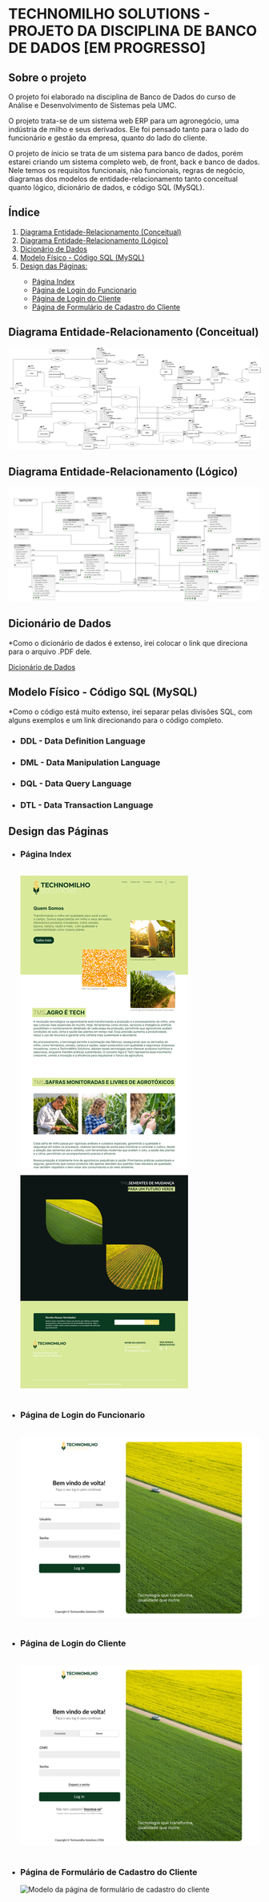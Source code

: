 <h1>TECHNOMILHO SOLUTIONS - PROJETO DA DISCIPLINA DE BANCO DE DADOS [EM PROGRESSO]</h1>

<h2>Sobre o projeto</h2>
<p>O projeto foi elaborado na disciplina de Banco de Dados do curso de Análise e Desenvolvimento de Sistemas pela UMC.</p>
<p>O projeto trata-se de um sistema web ERP para um agronegócio, uma indústria de milho e seus derivados. Ele foi pensado tanto para o lado do funcionário e gestão da empresa, quanto do lado do cliente.</p>
<p>O projeto de ínicio se trata de um sistema para banco de dados, porém estarei criando um sistema completo web, de front, back e banco de dados. Nele temos os requisitos funcionais, não funcionais, regras de negócio, diagramas dos modelos de entidade-relacionamento tanto conceitual quanto lógico, dicionário de dados, e código SQL (MySQL).</p>

<h2>Índice</h2>
<ol>
  <li><a href="#Conceitual">Diagrama Entidade-Relacionamento (Conceitual)</a></li>
  <li><a href="#Logico">Diagrama Entidade-Relacionamento (Lógico)</a></li>
  <li><a href="#Dicionario">Dicionário de Dados</a></li>
  <li><a href="#Fisico">Modelo Físico - Código SQL (MySQL)</a></li>
  <li><a href="#Design">Design das Páginas:</a></li>
    <ul>
      <li><a href="#Index">Página Index</a></li>
      <li><a href="#LoginFunc">Página de Login do Funcionario</a></li>
      <li><a href="#LoginCliente">Página de Login do Cliente</a></li>
      <li><a href="#FormularioCliente">Página de Formulário de Cadastro do Cliente</a></li>
    </ul>
</ol>

<h2>Diagrama Entidade-Relacionamento (Conceitual)</h2>
<a name="Conceitual"></a>
<img src="https://github.com/Jrbastos18/Technomilho_Solutions/blob/main/img/ModeloConceitual07.png" alt="DER - Diagrama de Entidade-Relacionamento Conceitual">

<h2>Diagrama Entidade-Relacionamento (Lógico)</h2>
<a name="Logico"></a>
<img src="https://github.com/Jrbastos18/Technomilho_Solutions/blob/main/img/ModeloLogico03.png" alt="DER - Diagrama de Entidade-Relacionamento Lógico">

<h2>Dicionário de Dados</h2>
<a name="Dicionario"></a>
<p>*Como o dicionário de dados é extenso, irei colocar o link que direciona para o arquivo .PDF dele.</p>
<a href="https://github.com/Jrbastos18/Technomilho_Solutions/blob/main/doc/DicionarioTechnomilho.pdf">Dicionário de Dados</a>

<h2>Modelo Físico - Código SQL (MySQL)</h2>
<a name="Fisico"></a>
<p>*Como o código está muito extenso, irei separar pelas divisões SQL, com alguns exemplos e um link direcionando para o código completo.</p>
<ul>
  <li><h3>DDL - Data Definition Language</h3></li>
  <li><h3>DML - Data Manipulation Language</h3></li>
  <li><h3>DQL - Data Query Language</h3></li>
  <li><h3>DTL - Data Transaction Language</h3></li>
</ul>



<h2>Design das Páginas</h2>
<a name="Design"></a>
<ul>
    <li><h3>Página Index</h3></li><br>
    <a name="Index"></a>
    <img src="https://github.com/Jrbastos18/Technomilho_Solutions/blob/main/img/Index.png" alt="Modelo da página web Index">
    <br><br>
    <li><h3>Página de Login do Funcionario</h3></li><br>
    <a name="LoginFunc"></a>
    <img src="https://github.com/Jrbastos18/Technomilho_Solutions/blob/main/img/Login-Funcionario.png" alt="Modelo da página de login do funcionário">
    <br><br>
    <li><h3>Página de Login do Cliente</h3></li><br>
    <a name="LoginCliente"></a>
    <img src="https://github.com/Jrbastos18/Technomilho_Solutions/blob/main/img/Login-Cliente.png" alt="Modelo da página de login do cliente">
    <br><br>
    <li><h3>Página de Formulário de Cadastro do Cliente</h3></li>
    <a name="FormularioCliente"></a>
    <img src="https://github.com/Jrbastos18/Technomilho_Solutions/blob/main/img/Formul%C3%A1rio%20de%20Cadastro%20do%20Cliente.png?raw=true" alt="Modelo da página de formulário de cadastro do cliente">
    
</ul>
